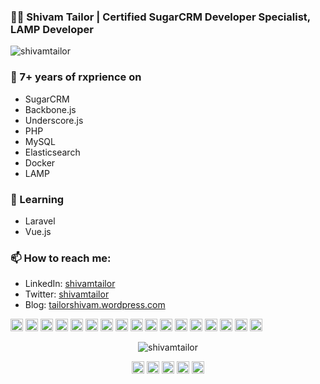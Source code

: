 ### 👨‍💻 Shivam Tailor | Certified SugarCRM Developer Specialist, LAMP Developer

<p align="left"> <img src="https://komarev.com/ghpvc/?username=shivamtailor" alt="shivamtailor" /> </p>

### 🔭 7+ years of rxprience on 
- SugarCRM
- Backbone.js
- Underscore.js
- PHP
- MySQL
- Elasticsearch
- Docker
- LAMP
 
### 🌱 Learning
- Laravel
- Vue.js

### 📫 How to reach me:
- LinkedIn: <a href = "https://www.linkedin.com/in/shivamtailor">shivamtailor</a>
- Twitter: <a href = "https://twitter.com/shivamtailor">shivamtailor</a>
- Blog: <a href = "https://tailorshivam.wordpress.com">tailorshivam.wordpress.com</a>

<p align="left">
	<img src="https://devicons.github.io/devicon/devicon.git/icons/php/php-original.svg" alt="php" width="20" height="20"/> 
	<img src="https://devicons.github.io/devicon/devicon.git/icons/mysql/mysql-original-wordmark.svg" alt="mysql" width="20" height="20"/>
	<img src="https://devicons.github.io/devicon/devicon.git/icons/linux/linux-original.svg" alt="linux" width="20" height="20"/>
	<img src="https://devicons.github.io/devicon/devicon.git/icons/nginx/nginx-original.svg" alt="nginx" width="20" height="20"/> 
	<img src="https://avatars0.githubusercontent.com/u/60142" alt="sugarcrm" width="20" height="20"/> 
	<img src="https://devicons.github.io/devicon/devicon.git/icons/laravel/laravel-plain-wordmark.svg" alt="laravel" width="20" height="20"/> 
	<img src="https://devicons.github.io/devicon/devicon.git/icons/docker/docker-original-wordmark.svg" alt="docker" width="20" height="20"/> 
	<img src="https://devicons.github.io/devicon/devicon.git/icons/vuejs/vuejs-original-wordmark.svg" alt="vuejs" width="20" height="20"/> 
	<img src="https://devicons.github.io/devicon/devicon.git/icons/react/react-original-wordmark.svg" alt="react" width="20" height="20"/> 
	<img src="https://devicons.github.io/devicon/devicon.git/icons/angularjs/angularjs-original.svg" alt="angularjs" width="20" height="20"/> 
	<img src="https://devicons.github.io/devicon/devicon.git/icons/amazonwebservices/amazonwebservices-original-wordmark.svg" alt="aws" width="20" height="20"/> 
	<img src="https://devicons.github.io/devicon/devicon.git/icons/backbonejs/backbonejs-original-wordmark.svg" alt="backbonejs" width="20" height="20"/> 
	<img src="https://devicons.github.io/devicon/devicon.git/icons/bootstrap/bootstrap-plain.svg" alt="bootstrap" width="20" height="20"/> 
	<img src="https://devicons.github.io/devicon/devicon.git/icons/css3/css3-original-wordmark.svg" alt="css3" width="20" height="20"/> 
	<img src="https://devicons.github.io/devicon/devicon.git/icons/html5/html5-original-wordmark.svg" alt="html5" width="20" height="20"/> 
	<img src="https://devicons.github.io/devicon/devicon.git/icons/javascript/javascript-original.svg" alt="javascript" width="20" height="20"/> 
	<img src="https://devicons.github.io/devicon/devicon.git/icons/redhat/redhat-original-wordmark.svg" alt="redhat" width="20" height="20"/> 
</p>

<p align="center"> <img src="https://github-readme-stats.vercel.app/api?username=shivamtailor&show_icons=true" alt="shivamtailor" /> </p>

<p align="center">
<a href="https://twitter.com/shivamtailor" target="blank"><img align="center" src="https://cdn.jsdelivr.net/npm/simple-icons@3.0.1/icons/twitter.svg" alt="shivamtailor" height="20" width="20" /></a>
<a href="https://linkedin.com/in/shivamtailor" target="blank"><img align="center" src="https://cdn.jsdelivr.net/npm/simple-icons@3.0.1/icons/linkedin.svg" alt="shivamtailor" height="20" width="20" /></a>
<a href="https://stackoverflow.com/users/1847725/shivam" target="blank"><img align="center" src="https://cdn.jsdelivr.net/npm/simple-icons@3.0.1/icons/stackoverflow.svg" alt="Shivam Tailor" height="20" width="20" /></a>
<a href="https://instagram.com/click_from_lens" target="blank"><img align="center" src="https://cdn.jsdelivr.net/npm/simple-icons@3.0.1/icons/instagram.svg" alt="Shivam Tailor" height="20" width="20" /></a>
<a href="https://www.youtube.com/c/ShivamTailorJ" target="blank"><img align="center" src="https://cdn.jsdelivr.net/npm/simple-icons@3.0.1/icons/youtube.svg" alt="ShivamTailorJ" height="20" width="20" /></a>
</p>
 
<!--
**shivamtailor/shivamtailor** is a ✨ _special_ ✨ repository because its `README.md` (this file) appears on your GitHub profile.

Here are some ideas to get you started:

- 🔭 I’m currently working on ...
- 🌱 I’m currently learning ...
- 👯 I’m looking to collaborate on ...
- 🤔 I’m looking for help with ...
- 💬 Ask me about ...
- 📫 How to reach me: ...
- 😄 Pronouns: ...
- ⚡ Fun fact: ...
-->
